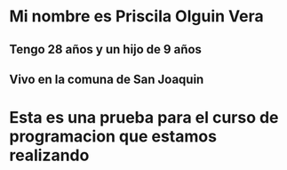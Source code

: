 # Mi nombre es Priscila Olguin Vera

## Tengo 28 años y un hijo de 9 años 
## Vivo en la comuna de San Joaquin 

# Esta es una prueba para el curso de programacion que estamos realizando 

